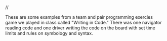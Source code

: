 //

These are some examples from a team and pair programming exercies game we played in class called "Writing in Code."  There was one navigator reading code and one driver writing the code on the board with set time limits and rules on symbology and syntax.  